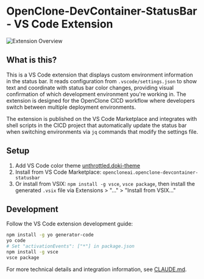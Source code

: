 # OpenClone-DevContainer-StatusBar - VS Code Extension

![Extension Overview](Documentation/devcontainer-statusbar.png)

## What is this?

This is a VS Code extension that displays custom environment information in the status bar. It reads configuration from `.vscode/settings.json` to show text and coordinate with status bar color changes, providing visual confirmation of which development environment you're working in. The extension is designed for the OpenClone CICD workflow where developers switch between multiple deployment environments.

The extension is published on the VS Code Marketplace and integrates with shell scripts in the CICD project that automatically update the status bar when switching environments via `jq` commands that modify the settings file.

## Setup

1. Add VS Code color theme [unthrottled.doki-theme](https://marketplace.visualstudio.com/items?itemName=unthrottled.doki-theme)
2. Install from VS Code Marketplace: `opencloneai.openclone-devcontainer-statusbar`
3. Or install from VSIX: `npm install -g vsce`, `vsce package`, then install the generated `.vsix` file via Extensions > "..." > "Install from VSIX..."

## Development

Follow the VS Code extension development guide:
```bash
npm install -g yo generator-code
yo code
# Set "activationEvents": ["*"] in package.json
npm install -g vsce
vsce package
```

For more technical details and integration information, see [CLAUDE.md](CLAUDE.md).